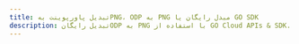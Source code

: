 ---title: تبدیل پاورپوینت بهPNG، ODP به PNG مبدل رایگان یا GO SDKdescription: تبدیل رایگانODP به PNG با استفاده از GO Cloud APIs & SDK. همچنین اسناد Microsoft PowerPoint را در Cloud ایجاد، ویرایش و رندر کنید.---